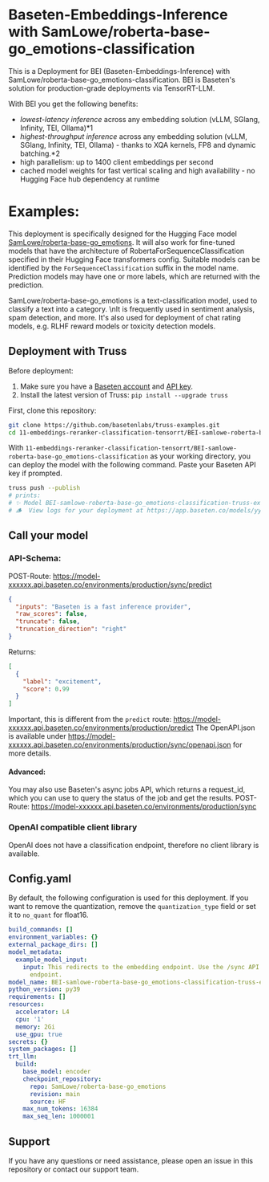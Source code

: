 # Baseten-Embeddings-Inference with SamLowe/roberta-base-go_emotions-classification

This is a Deployment for BEI (Baseten-Embeddings-Inference) with SamLowe/roberta-base-go_emotions-classification. BEI is Baseten's solution for production-grade deployments via TensorRT-LLM. 

With BEI you get the following benefits:
- *lowest-latency inference* across any embedding solution (vLLM, SGlang, Infinity, TEI, Ollama)*1
- *highest-throughput inference* across any embedding solution (vLLM, SGlang, Infinity, TEI, Ollama) - thanks to XQA kernels, FP8 and dynamic batching.*2 
- high parallelism: up to 1400 client embeddings per second
- cached model weights for fast vertical scaling and high availability - no Hugging Face hub dependency at runtime

# Examples:
This deployment is specifically designed for the Hugging Face model [SamLowe/roberta-base-go_emotions](https://huggingface.co/SamLowe/roberta-base-go_emotions).
It will also work for fine-tuned models that have the architecture of RobertaForSequenceClassification specified in their Hugging Face transformers config.
Suitable models can be identified by the `ForSequenceClassification` suffix in the model name. Prediction models may have one or more labels, which are returned with the prediction.

SamLowe/roberta-base-go_emotions  is a text-classification model, used to classify a text into a category. \nIt is frequently used in sentiment analysis, spam detection, and more. It's also used for deployment of chat rating models, e.g. RLHF reward models or toxicity detection models.


## Deployment with Truss

Before deployment:

1. Make sure you have a [Baseten account](https://app.baseten.co/signup) and [API key](https://app.baseten.co/settings/account/api_keys).
2. Install the latest version of Truss: `pip install --upgrade truss`


First, clone this repository:
```sh
git clone https://github.com/basetenlabs/truss-examples.git
cd 11-embeddings-reranker-classification-tensorrt/BEI-samlowe-roberta-base-go_emotions-classification
```

With `11-embeddings-reranker-classification-tensorrt/BEI-samlowe-roberta-base-go_emotions-classification` as your working directory, you can deploy the model with the following command. Paste your Baseten API key if prompted.

```sh
truss push --publish
# prints: 
# ✨ Model BEI-samlowe-roberta-base-go_emotions-classification-truss-example was successfully pushed ✨
# 🪵  View logs for your deployment at https://app.baseten.co/models/yyyyyy/logs/xxxxxx
```

## Call your model

### API-Schema:
POST-Route: https://model-xxxxxx.api.baseten.co/environments/production/sync/predict
```json
{
  "inputs": "Baseten is a fast inference provider",
  "raw_scores": false,
  "truncate": false,
  "truncation_direction": "right"
}
```

Returns:
```json
[
  {
    "label": "excitement",
    "score": 0.99
  }
]
```
Important, this is different from the `predict` route: https://model-xxxxxx.api.baseten.co/environments/production/predict
The OpenAPI.json is available under https://model-xxxxxx.api.baseten.co/environments/production/sync/openapi.json for more details.

#### Advanced:
You may also use Baseten's async jobs API, which returns a request_id, which you can use to query the status of the job and get the results.
POST-Route: https://model-xxxxxx.api.baseten.co/environments/production/sync

### OpenAI compatible client library
OpenAI does not have a classification endpoint, therefore no client library is available.


## Config.yaml
By default, the following configuration is used for this deployment. If you want to remove the quantization, remove the `quantization_type` field or set it to `no_quant` for float16.

```yaml
build_commands: []
environment_variables: {}
external_package_dirs: []
model_metadata:
  example_model_input:
    input: This redirects to the embedding endpoint. Use the /sync API to reach /sync/predict
      endpoint.
model_name: BEI-samlowe-roberta-base-go_emotions-classification-truss-example
python_version: py39
requirements: []
resources:
  accelerator: L4
  cpu: '1'
  memory: 2Gi
  use_gpu: true
secrets: {}
system_packages: []
trt_llm:
  build:
    base_model: encoder
    checkpoint_repository:
      repo: SamLowe/roberta-base-go_emotions
      revision: main
      source: HF
    max_num_tokens: 16384
    max_seq_len: 1000001

```

## Support
If you have any questions or need assistance, please open an issue in this repository or contact our support team.
